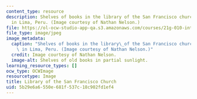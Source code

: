 ```yaml
---
content_type: resource
description: Shelves of books in the library of the San Francisco church/monastery
  in Lima, Peru. (Image courtesy of Nathan Nelson.)
file: https://ol-ocw-studio-app-qa.s3.amazonaws.com/courses/21g-010-introduction-to-european-and-latin-american-fiction-fall-2006/5b29e6a6550e681f537c18c902fd1ef4_21g-010f06.jpg
file_type: image/jpeg
image_metadata:
  caption: "Shelves of books in the library\_of the San Francisco church/monastery\
    \ in Lima, Peru. (Image courtesy of Nathan Nelson.)"
  credit: Image courtesy of Nathan Nelson.
  image-alt: Shelves of old books in partial sunlight.
learning_resource_types: []
ocw_type: OCWImage
resourcetype: Image
title: Library of the San Francisco Church
uid: 5b29e6a6-550e-681f-537c-18c902fd1ef4
---
```

